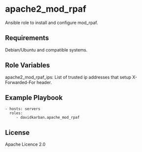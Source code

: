 apache2_mod_rpaf
=========

Ansible role to install and configure mod_rpaf.  

Requirements
------------

Debian/Ubuntu and compatible systems.

Role Variables
---------------

apache2_mod_rpaf_ips: List of trusted ip addresses that setup X-Forwarded-For header. 

Example Playbook
----------------

    - hosts: servers
      roles:
         - davidkarban.apache_mod_rpaf

License
-------

Apache Licence 2.0

